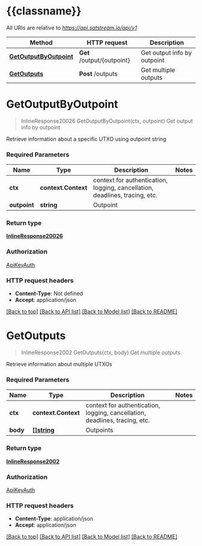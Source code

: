 # {{classname}}

All URIs are relative to *https://api.satstream.io/api/v1*

Method | HTTP request | Description
------------- | ------------- | -------------
[**GetOutputByOutpoint**](OutputsApi.md#GetOutputByOutpoint) | **Get** /output/{outpoint} | Get output info by outpoint
[**GetOutputs**](OutputsApi.md#GetOutputs) | **Post** /outputs | Get multiple outputs

# **GetOutputByOutpoint**
> InlineResponse20026 GetOutputByOutpoint(ctx, outpoint)
Get output info by outpoint

Retrieve information about a specific UTXO using outpoint string

### Required Parameters

Name | Type | Description  | Notes
------------- | ------------- | ------------- | -------------
 **ctx** | **context.Context** | context for authentication, logging, cancellation, deadlines, tracing, etc.
  **outpoint** | **string**| Outpoint | 

### Return type

[**InlineResponse20026**](inline_response_200_26.md)

### Authorization

[ApiKeyAuth](../README.md#ApiKeyAuth)

### HTTP request headers

 - **Content-Type**: Not defined
 - **Accept**: application/json

[[Back to top]](#) [[Back to API list]](../README.md#documentation-for-api-endpoints) [[Back to Model list]](../README.md#documentation-for-models) [[Back to README]](../README.md)

# **GetOutputs**
> InlineResponse2002 GetOutputs(ctx, body)
Get multiple outputs

Retrieve information about multiple UTXOs

### Required Parameters

Name | Type | Description  | Notes
------------- | ------------- | ------------- | -------------
 **ctx** | **context.Context** | context for authentication, logging, cancellation, deadlines, tracing, etc.
  **body** | [**[]string**](string.md)| Outpoints | 

### Return type

[**InlineResponse2002**](inline_response_200_2.md)

### Authorization

[ApiKeyAuth](../README.md#ApiKeyAuth)

### HTTP request headers

 - **Content-Type**: application/json
 - **Accept**: application/json

[[Back to top]](#) [[Back to API list]](../README.md#documentation-for-api-endpoints) [[Back to Model list]](../README.md#documentation-for-models) [[Back to README]](../README.md)

